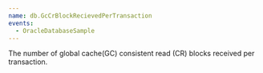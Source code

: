 ```yaml
---
name: db.GcCrBlockRecievedPerTransaction
events:
  - OracleDatabaseSample
---
```


The number of global cache(GC) consistent read (CR) blocks received per transaction.